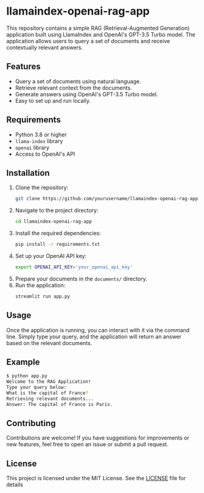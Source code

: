 # llamaindex-openai-rag-app
This repository contains a simple RAG (Retrieval-Augmented Generation) application built using LlamaIndex and OpenAI's GPT-3.5 Turbo model. The application allows users to query a set of documents and receive contextually relevant answers.

## Features
- Query a set of documents using natural language.
- Retrieve relevant context from the documents.
- Generate answers using OpenAI's GPT-3.5 Turbo model.
- Easy to set up and run locally.

## Requirements
- Python 3.8 or higher
- `llama-index` library
- `openai` library
- Access to OpenAI's API

## Installation
1. Clone the repository:
    ```bash
    git clone https://github.com/yourusername/llamaindex-openai-rag-app.git
    ```
2. Navigate to the project directory:
    ```bash
    cd llamaindex-openai-rag-app
    ```
3. Install the required dependencies:
    ```bash
    pip install -r requirements.txt
    ```
4. Set up your OpenAI API key:
    ```bash
    export OPENAI_API_KEY='your_openai_api_key'
    ```
5. Prepare your documents in the `documents/` directory.
6. Run the application:
    ```bash
    streamlit run app.py
    ```

## Usage
Once the application is running, you can interact with it via the command line. Simply type your query, and the application will return an answer based on the relevant documents.

## Example
```bash
$ python app.py
Welcome to the RAG Application!
Type your query below:
What is the capital of France?
Retrieving relevant documents...
Answer: The capital of France is Paris.
```

## Contributing
Contributions are welcome! If you have suggestions for improvements or new features, feel free to open an issue or submit a pull request.

## License
This project is licensed under the MIT License. See the [LICENSE](LICENSE) file for details